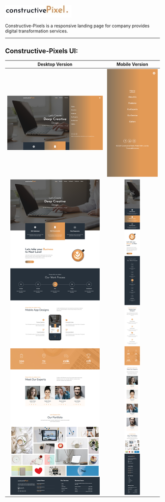 ![](img/logo.jpeg)

Constructive-Pixels is a responsive landing page for company provides digital transformation services.

----------------------------------------

Constructive-Pixels UI:
----------------------------------------



Desktop Version                    |  Mobile Version
:---------------------------------:|:-------------------------:
![](img/Constructive-Pixels-3.jpg) | ![](img/Constructive-Pixels-4.png)
![](img/Constructive-Pixels-1.jpg) | ![](img/Constructive-Pixels-2.jpg)




